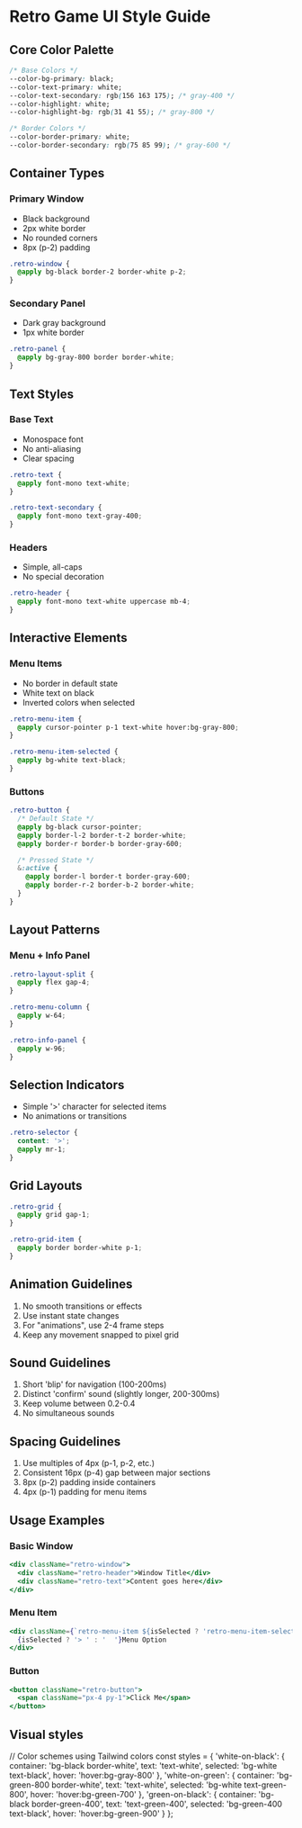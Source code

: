 # Retro Game UI Style Guide

## Core Color Palette
```css
/* Base Colors */
--color-bg-primary: black;
--color-text-primary: white;
--color-text-secondary: rgb(156 163 175); /* gray-400 */
--color-highlight: white;
--color-highlight-bg: rgb(31 41 55); /* gray-800 */

/* Border Colors */
--color-border-primary: white;
--color-border-secondary: rgb(75 85 99); /* gray-600 */
```

## Container Types

### Primary Window
- Black background
- 2px white border
- No rounded corners
- 8px (p-2) padding
```css
.retro-window {
  @apply bg-black border-2 border-white p-2;
}
```

### Secondary Panel
- Dark gray background
- 1px white border
```css
.retro-panel {
  @apply bg-gray-800 border border-white;
}
```

## Text Styles

### Base Text
- Monospace font
- No anti-aliasing
- Clear spacing
```css
.retro-text {
  @apply font-mono text-white;
}

.retro-text-secondary {
  @apply font-mono text-gray-400;
}
```

### Headers
- Simple, all-caps
- No special decoration
```css
.retro-header {
  @apply font-mono text-white uppercase mb-4;
}
```

## Interactive Elements

### Menu Items
- No border in default state
- White text on black
- Inverted colors when selected
```css
.retro-menu-item {
  @apply cursor-pointer p-1 text-white hover:bg-gray-800;
}

.retro-menu-item-selected {
  @apply bg-white text-black;
}
```

### Buttons
```css
.retro-button {
  /* Default State */
  @apply bg-black cursor-pointer;
  @apply border-l-2 border-t-2 border-white;
  @apply border-r border-b border-gray-600;

  /* Pressed State */
  &:active {
    @apply border-l border-t border-gray-600;
    @apply border-r-2 border-b-2 border-white;
  }
}
```

## Layout Patterns

### Menu + Info Panel
```css
.retro-layout-split {
  @apply flex gap-4;
}

.retro-menu-column {
  @apply w-64;
}

.retro-info-panel {
  @apply w-96;
}
```

## Selection Indicators
- Simple '>' character for selected items
- No animations or transitions
```css
.retro-selector {
  content: '>';
  @apply mr-1;
}
```

## Grid Layouts
```css
.retro-grid {
  @apply grid gap-1;
}

.retro-grid-item {
  @apply border border-white p-1;
}
```

## Animation Guidelines
1. No smooth transitions or effects
2. Use instant state changes
3. For "animations", use 2-4 frame steps
4. Keep any movement snapped to pixel grid

## Sound Guidelines
1. Short 'blip' for navigation (100-200ms)
2. Distinct 'confirm' sound (slightly longer, 200-300ms)
3. Keep volume between 0.2-0.4
4. No simultaneous sounds

## Spacing Guidelines
1. Use multiples of 4px (p-1, p-2, etc.)
2. Consistent 16px (p-4) gap between major sections
3. 8px (p-2) padding inside containers
4. 4px (p-1) padding for menu items

## Usage Examples

### Basic Window
```jsx
<div className="retro-window">
  <div className="retro-header">Window Title</div>
  <div className="retro-text">Content goes here</div>
</div>
```

### Menu Item
```jsx
<div className={`retro-menu-item ${isSelected ? 'retro-menu-item-selected' : ''}`}>
  {isSelected ? '> ' : '  '}Menu Option
</div>
```

### Button
```jsx
<button className="retro-button">
  <span className="px-4 py-1">Click Me</span>
</button>
```

## Visual styles

  // Color schemes using Tailwind colors
  const styles = {
    'white-on-black': {
      container: 'bg-black border-white',
      text: 'text-white',
      selected: 'bg-white text-black',
      hover: 'hover:bg-gray-800'
    },
    'white-on-green': {
      container: 'bg-green-800 border-white',
      text: 'text-white',
      selected: 'bg-white text-green-800',
      hover: 'hover:bg-green-700'
    },
    'green-on-black': {
      container: 'bg-black border-green-400',
      text: 'text-green-400',
      selected: 'bg-green-400 text-black',
      hover: 'hover:bg-green-900'
    }
  };
